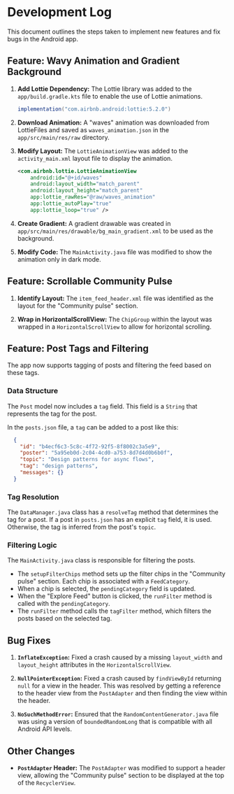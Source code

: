 # Development Log

This document outlines the steps taken to implement new features and fix bugs in the Android app.

## Feature: Wavy Animation and Gradient Background

1.  **Add Lottie Dependency:** The Lottie library was added to the `app/build.gradle.kts` file to enable the use of Lottie animations.

    ```gradle
    implementation("com.airbnb.android:lottie:5.2.0")
    ```

2.  **Download Animation:** A "waves" animation was downloaded from LottieFiles and saved as `waves_animation.json` in the `app/src/main/res/raw` directory.

3.  **Modify Layout:** The `LottieAnimationView` was added to the `activity_main.xml` layout file to display the animation.

    ```xml
    <com.airbnb.lottie.LottieAnimationView
        android:id="@+id/waves"
        android:layout_width="match_parent"
        android:layout_height="match_parent"
        app:lottie_rawRes="@raw/waves_animation"
        app:lottie_autoPlay="true"
        app:lottie_loop="true" />
    ```

4.  **Create Gradient:** A gradient drawable was created in `app/src/main/res/drawable/bg_main_gradient.xml` to be used as the background.

5.  **Modify Code:** The `MainActivity.java` file was modified to show the animation only in dark mode.

## Feature: Scrollable Community Pulse

1.  **Identify Layout:** The `item_feed_header.xml` file was identified as the layout for the "Community pulse" section.

2.  **Wrap in HorizontalScrollView:** The `ChipGroup` within the layout was wrapped in a `HorizontalScrollView` to allow for horizontal scrolling.

## Feature: Post Tags and Filtering

The app now supports tagging of posts and filtering the feed based on these tags.

### Data Structure

The `Post` model now includes a `tag` field. This field is a `String` that represents the tag for the post.

In the `posts.json` file, a `tag` can be added to a post like this:

```json
  {
    "id": "b4ecf6c3-5c8c-4f72-92f5-8f8002c3a5e9",
    "poster": "5a95eb0d-2c04-4cd0-a753-8d7d4d0b6b0f",
    "topic": "Design patterns for async flows",
    "tag": "design patterns",
    "messages": {}
  }
```

### Tag Resolution

The `DataManager.java` class has a `resolveTag` method that determines the tag for a post. If a post in `posts.json` has an explicit `tag` field, it is used. Otherwise, the tag is inferred from the post's `topic`.

### Filtering Logic

The `MainActivity.java` class is responsible for filtering the posts.

-   The `setupFilterChips` method sets up the filter chips in the "Community pulse" section. Each chip is associated with a `FeedCategory`.
-   When a chip is selected, the `pendingCategory` field is updated.
-   When the "Explore Feed" button is clicked, the `runFilter` method is called with the `pendingCategory`.
-   The `runFilter` method calls the `tagFilter` method, which filters the posts based on the selected tag.

## Bug Fixes

1.  **`InflateException`:** Fixed a crash caused by a missing `layout_width` and `layout_height` attributes in the `HorizontalScrollView`.

2.  **`NullPointerException`:** Fixed a crash caused by `findViewById` returning `null` for a view in the header. This was resolved by getting a reference to the header view from the `PostAdapter` and then finding the view within the header.

3.  **`NoSuchMethodError`:** Ensured that the `RandomContentGenerator.java` file was using a version of `boundedRandomLong` that is compatible with all Android API levels.

## Other Changes

*   **`PostAdapter` Header:** The `PostAdapter` was modified to support a header view, allowing the "Community pulse" section to be displayed at the top of the `RecyclerView`.
